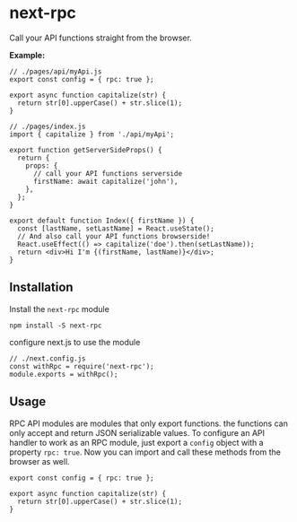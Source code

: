 # next-rpc

Call your API functions straight from the browser.

**Example:**

```tsx
// ./pages/api/myApi.js
export const config = { rpc: true };

export async function capitalize(str) {
  return str[0].upperCase() + str.slice(1);
}

// ./pages/index.js
import { capitalize } from './api/myApi';

export function getServerSideProps() {
  return {
    props: {
      // call your API functions serverside
      firstName: await capitalize('john'),
    },
  };
}

export default function Index({ firstName }) {
  const [lastName, setLastName] = React.useState();
  // And also call your API functions browserside!
  React.useEffect(() => capitalize('doe').then(setLastName));
  return <div>Hi I'm {(firstName, lastName)}</div>;
}
```

## Installation

Install the `next-rpc` module

```
npm install -S next-rpc
```

configure next.js to use the module

```tsx
// ./next.config.js
const withRpc = require('next-rpc');
module.exports = withRpc();
```

## Usage

RPC API modules are modules that only export functions. the functions can only accept and return JSON serializable values. To configure an API handler to work as an RPC module, just export a `config` object with a property `rpc: true`. Now you can import and call these methods from the browser as well.

```tsx
export const config = { rpc: true };

export async function capitalize(str) {
  return str[0].upperCase() + str.slice(1);
}
```
